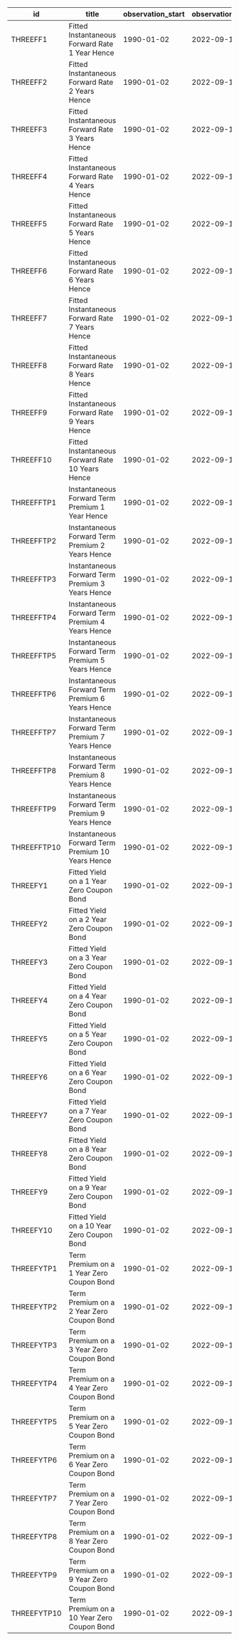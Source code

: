 | id          | title                                             | observation_start   | observation_end   |
|-------------|---------------------------------------------------|---------------------|-------------------|
| THREEFF1    | Fitted Instantaneous Forward Rate 1 Year Hence    | 1990-01-02          | 2022-09-16        |
| THREEFF2    | Fitted Instantaneous Forward Rate 2 Years Hence   | 1990-01-02          | 2022-09-16        |
| THREEFF3    | Fitted Instantaneous Forward Rate 3 Years Hence   | 1990-01-02          | 2022-09-16        |
| THREEFF4    | Fitted Instantaneous Forward Rate 4 Years Hence   | 1990-01-02          | 2022-09-16        |
| THREEFF5    | Fitted Instantaneous Forward Rate 5 Years Hence   | 1990-01-02          | 2022-09-16        |
| THREEFF6    | Fitted Instantaneous Forward Rate 6 Years Hence   | 1990-01-02          | 2022-09-16        |
| THREEFF7    | Fitted Instantaneous Forward Rate 7 Years Hence   | 1990-01-02          | 2022-09-16        |
| THREEFF8    | Fitted Instantaneous Forward Rate 8 Years Hence   | 1990-01-02          | 2022-09-16        |
| THREEFF9    | Fitted Instantaneous Forward Rate 9 Years Hence   | 1990-01-02          | 2022-09-16        |
| THREEFF10   | Fitted Instantaneous Forward Rate 10 Years Hence  | 1990-01-02          | 2022-09-16        |
| THREEFFTP1  | Instantaneous Forward Term Premium 1 Year Hence   | 1990-01-02          | 2022-09-16        |
| THREEFFTP2  | Instantaneous Forward Term Premium 2 Years Hence  | 1990-01-02          | 2022-09-16        |
| THREEFFTP3  | Instantaneous Forward Term Premium 3 Years Hence  | 1990-01-02          | 2022-09-16        |
| THREEFFTP4  | Instantaneous Forward Term Premium 4 Years Hence  | 1990-01-02          | 2022-09-16        |
| THREEFFTP5  | Instantaneous Forward Term Premium 5 Years Hence  | 1990-01-02          | 2022-09-16        |
| THREEFFTP6  | Instantaneous Forward Term Premium 6 Years Hence  | 1990-01-02          | 2022-09-16        |
| THREEFFTP7  | Instantaneous Forward Term Premium 7 Years Hence  | 1990-01-02          | 2022-09-16        |
| THREEFFTP8  | Instantaneous Forward Term Premium 8 Years Hence  | 1990-01-02          | 2022-09-16        |
| THREEFFTP9  | Instantaneous Forward Term Premium 9 Years Hence  | 1990-01-02          | 2022-09-16        |
| THREEFFTP10 | Instantaneous Forward Term Premium 10 Years Hence | 1990-01-02          | 2022-09-16        |
| THREEFY1    | Fitted Yield on a 1 Year Zero Coupon Bond         | 1990-01-02          | 2022-09-16        |
| THREEFY2    | Fitted Yield on a 2 Year Zero Coupon Bond         | 1990-01-02          | 2022-09-16        |
| THREEFY3    | Fitted Yield on a 3 Year Zero Coupon Bond         | 1990-01-02          | 2022-09-16        |
| THREEFY4    | Fitted Yield on a 4 Year Zero Coupon Bond         | 1990-01-02          | 2022-09-16        |
| THREEFY5    | Fitted Yield on a 5 Year Zero Coupon Bond         | 1990-01-02          | 2022-09-16        |
| THREEFY6    | Fitted Yield on a 6 Year Zero Coupon Bond         | 1990-01-02          | 2022-09-16        |
| THREEFY7    | Fitted Yield on a 7 Year Zero Coupon Bond         | 1990-01-02          | 2022-09-16        |
| THREEFY8    | Fitted Yield on a 8 Year Zero Coupon Bond         | 1990-01-02          | 2022-09-16        |
| THREEFY9    | Fitted Yield on a 9 Year Zero Coupon Bond         | 1990-01-02          | 2022-09-16        |
| THREEFY10   | Fitted Yield on a 10 Year Zero Coupon Bond        | 1990-01-02          | 2022-09-16        |
| THREEFYTP1  | Term Premium on a 1 Year Zero Coupon Bond         | 1990-01-02          | 2022-09-16        |
| THREEFYTP2  | Term Premium on a 2 Year Zero Coupon Bond         | 1990-01-02          | 2022-09-16        |
| THREEFYTP3  | Term Premium on a 3 Year Zero Coupon Bond         | 1990-01-02          | 2022-09-16        |
| THREEFYTP4  | Term Premium on a 4 Year Zero Coupon Bond         | 1990-01-02          | 2022-09-16        |
| THREEFYTP5  | Term Premium on a 5 Year Zero Coupon Bond         | 1990-01-02          | 2022-09-16        |
| THREEFYTP6  | Term Premium on a 6 Year Zero Coupon Bond         | 1990-01-02          | 2022-09-16        |
| THREEFYTP7  | Term Premium on a 7 Year Zero Coupon Bond         | 1990-01-02          | 2022-09-16        |
| THREEFYTP8  | Term Premium on a 8 Year Zero Coupon Bond         | 1990-01-02          | 2022-09-16        |
| THREEFYTP9  | Term Premium on a 9 Year Zero Coupon Bond         | 1990-01-02          | 2022-09-16        |
| THREEFYTP10 | Term Premium on a 10 Year Zero Coupon Bond        | 1990-01-02          | 2022-09-16        |